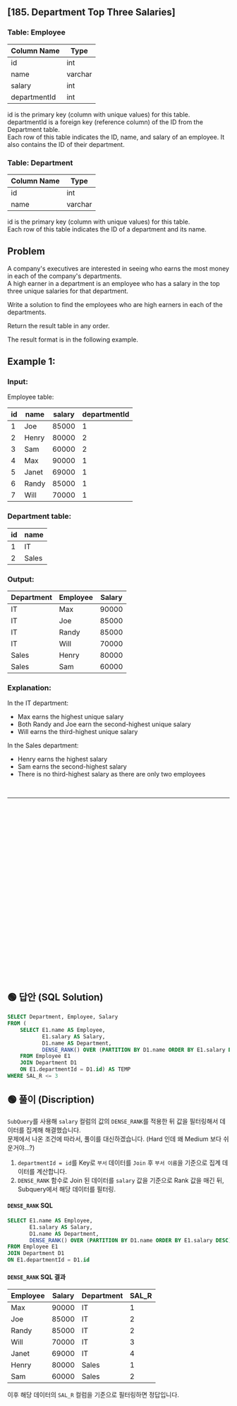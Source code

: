 ## [185. Department Top Three Salaries]



### Table: Employee


| Column Name  | Type    |
|--------------|---------|
| id           | int     |
| name         | varchar |
| salary       | int     |
| departmentId | int     |

id is the primary key (column with unique values) for this table.  
departmentId is a foreign key (reference column) of the ID from the Department table.  
Each row of this table indicates the ID, name, and salary of an employee. It also contains the ID of their department.  
 

### Table: Department


| Column Name | Type    |
|-------------|---------|
| id          | int     |
| name        | varchar |

id is the primary key (column with unique values) for this table.  
Each row of this table indicates the ID of a department and its name.  
 
## Problem   

A company's executives are interested in seeing who earns the most money in each of the company's departments.  
A high earner in a department is an employee who has a salary in the top three unique salaries for that department.  

Write a solution to find the employees who are high earners in each of the departments.  

Return the result table in any order.  

The result format is in the following example.  

 

## Example 1:

### Input: 

Employee table:


| id | name  | salary | departmentId |
|----|-------|--------|--------------|
| 1  | Joe   | 85000  | 1            |
| 2  | Henry | 80000  | 2            |
| 3  | Sam   | 60000  | 2            |
| 4  | Max   | 90000  | 1            |
| 5  | Janet | 69000  | 1            |
| 6  | Randy | 85000  | 1            |
| 7  | Will  | 70000  | 1            |

### Department table:


| id | name  |
|----|-------|
| 1  | IT    |
| 2  | Sales |

### Output: 

| Department | Employee | Salary |
|------------|----------|--------|
| IT         | Max      | 90000  |
| IT         | Joe      | 85000  |
| IT         | Randy    | 85000  |
| IT         | Will     | 70000  |
| Sales      | Henry    | 80000  |
| Sales      | Sam      | 60000  |

### Explanation: 

In the IT department:
- Max earns the highest unique salary
- Both Randy and Joe earn the second-highest unique salary
- Will earns the third-highest unique salary

In the Sales department:
- Henry earns the highest salary
- Sam earns the second-highest salary
- There is no third-highest salary as there are only two employees


<br/>

---

<br/>
<br/>
<br/>
<br/>
<br/>
<br/>
<br/>
<br/>
<br/>
<br/>
<br/>
<br/>
<br/>
<br/>
<br/>
<br/>
<br/>
<br/>
<br/>
<br/>
<br/>
<br/>
<br/>


## 🟢 답안 (SQL Solution)

```sql
SELECT Department, Employee, Salary
FROM (
    SELECT E1.name AS Employee,
           E1.salary AS Salary,
           D1.name AS Department,
           DENSE_RANK() OVER (PARTITION BY D1.name ORDER BY E1.salary DESC) AS SAL_R
    FROM Employee E1
    JOIN Department D1
    ON E1.departmentId = D1.id) AS TEMP
WHERE SAL_R <= 3
```

## 🟢 풀이 (Discription)
`SubQuery`를 사용해 `salary` 컬럼의 값의 `DENSE_RANK`를 적용한 뒤 값을 필터링해서 데이터를 집계해 해결했습니다.   
문제에서 나온 조건에 따라서, 풀이를 대신하겠습니다. (Hard 인데 왜 Medium 보다 쉬운거야...?)

1. `departmentId = id`를 Key로 `부서` 데이터를 `Join` 후 `부서 이름`을 기준으로 집계 데이터를 계산합니다.  
2. `DENSE_RANK` 함수로 Join 된 데이터를 `salary` 값을 기준으로 Rank 값을 매긴 뒤, Subquery에서 해당 데이터를 필터링.
 
#### `DENSE_RANK` SQL 

```sql
SELECT E1.name AS Employee,
       E1.salary AS Salary,
       D1.name AS Department,
       DENSE_RANK() OVER (PARTITION BY D1.name ORDER BY E1.salary DESC) AS SAL_R
FROM Employee E1
JOIN Department D1
ON E1.departmentId = D1.id
```

####  `DENSE_RANK` SQL 결과

| Employee | Salary | Department | SAL_R |
| -------- | ------ | ---------- | ----- |
| Max      | 90000  | IT         | 1     |
| Joe      | 85000  | IT         | 2     |
| Randy    | 85000  | IT         | 2     |
| Will     | 70000  | IT         | 3     |
| Janet    | 69000  | IT         | 4     |
| Henry    | 80000  | Sales      | 1     |
| Sam      | 60000  | Sales      | 2     |...

이후 해당 데이터의 `SAL_R` 컬럼을 기준으로 필터링하면 정답입니다. 